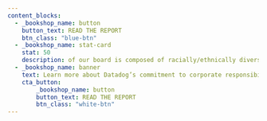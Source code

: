 ```yaml
---
content_blocks:
  - _bookshop_name: button
    button_text: READ THE REPORT
    btn_class: "blue-btn"
  - _bookshop_name: stat-card
    stat: 50
    description: of our board is composed of racially/ethnically diverse members
  - _bookshop_name: banner
    text: Learn more about Datadog’s commitment to corporate responsibility in our ESG Report.
    cta_button: 
        _bookshop_name: button
        button_text: READ THE REPORT
        btn_class: "white-btn"
---
```

